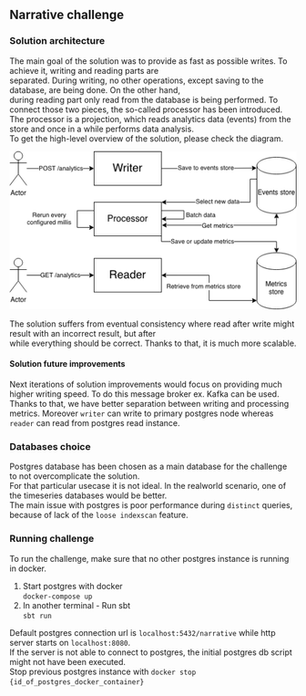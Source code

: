 ## Narrative challenge

### Solution architecture

The main goal of the solution was to provide as fast as possible writes. To achieve it, writing and reading parts are  
separated. During writing, no other operations, except saving to the database, are being done. On the other hand,  
during reading part only read from the database is being performed. To connect those two pieces, the so-called processor has been introduced.  
The processor is a projection, which reads analytics data (events) from the store and once in a while performs data analysis.  
To get the high-level overview of the solution, please check the diagram.


![Solution design](narrative.png "Design")

The solution suffers from eventual consistency where read after write might result with an incorrect result, but after  
while everything should be correct. Thanks to that, it is much more scalable.

#### Solution future improvements
Next iterations of solution improvements would focus on providing much higher writing speed. To do this message broker ex. Kafka can
be used. Thanks to that, we have better separation between writing and processing metrics. Moreover `writer` can write to primary
postgres node whereas `reader` can read from postgres read instance. 

### Databases choice
Postgres database has been chosen as a main database for the challenge to not overcomplicate the solution.  
For that particular usecase it is not ideal. In the realworld scenario, one of the timeseries databases would be better.  
The main issue with postgres is poor performance during `distinct` queries, because of lack of the `loose indexscan` feature.

### Running challenge
To run the challenge, make sure that no other postgres instance is running in docker.

1. Start postgres with docker  
```docker-compose up```
2. In another terminal - Run sbt  
```sbt run```

Default postgres connection url is `localhost:5432/narrative` while http server starts on `localhost:8080`.  
If the server is not able to connect to postgres, the initial postgres db script might not have been executed.  
Stop previous postgres instance with `docker stop {id_of_postgres_docker_container}`